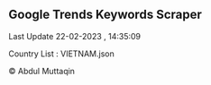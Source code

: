 

## Google Trends Keywords Scraper 
 
Last Update 22-02-2023 , 14:35:09

Country List :
VIETNAM.json



© Abdul Muttaqin 
